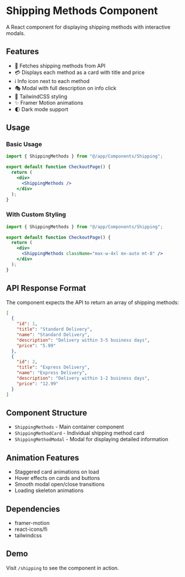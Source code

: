 # Shipping Methods Component

A React component for displaying shipping methods with interactive modals.

## Features

- 🚚 Fetches shipping methods from API
- 💳 Displays each method as a card with title and price
- ℹ️ Info icon next to each method
- 🎭 Modal with full description on info click
- 🎨 TailwindCSS styling
- ✨ Framer Motion animations
- 🌓 Dark mode support

## Usage

### Basic Usage

```jsx
import { ShippingMethods } from "@/app/Components/Shipping";

export default function CheckoutPage() {
  return (
    <div>
      <ShippingMethods />
    </div>
  );
}
```

### With Custom Styling

```jsx
import { ShippingMethods } from "@/app/Components/Shipping";

export default function CheckoutPage() {
  return (
    <div>
      <ShippingMethods className="max-w-4xl mx-auto mt-8" />
    </div>
  );
}
```

## API Response Format

The component expects the API to return an array of shipping methods:

```json
[
  {
    "id": 1,
    "title": "Standard Delivery",
    "name": "Standard Delivery", 
    "description": "Delivery within 3-5 business days",
    "price": "5.99"
  },
  {
    "id": 2,
    "title": "Express Delivery",
    "name": "Express Delivery",
    "description": "Delivery within 1-2 business days", 
    "price": "12.99"
  }
]
```

## Component Structure

- `ShippingMethods` - Main container component
- `ShippingMethodCard` - Individual shipping method card
- `ShippingMethodModal` - Modal for displaying detailed information

## Animation Features

- Staggered card animations on load
- Hover effects on cards and buttons
- Smooth modal open/close transitions
- Loading skeleton animations

## Dependencies

- framer-motion
- react-icons/fi
- tailwindcss

## Demo

Visit `/shipping` to see the component in action.
